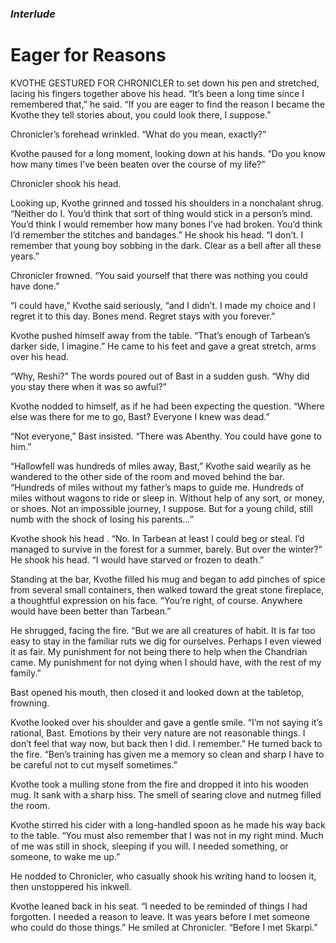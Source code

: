 ### *Interlude* 

# Eager for Reasons

KVOTHE GESTURED FOR CHRONICLER to set down his pen and stretched, lacing his fingers together above his head. “It’s been a long time since I remembered that,” he said. “If you are eager to find the reason I became the Kvothe they tell stories about, you could look there, I suppose.”

Chronicler’s forehead wrinkled. “What do you mean, exactly?”

Kvothe paused for a long moment, looking down at his hands. “Do you know how many times I’ve been beaten over the course of my life?”

Chronicler shook his head.

Looking up, Kvothe grinned and tossed his shoulders in a nonchalant shrug. “Neither do I. You’d think that sort of thing would stick in a person’s mind. You’d think I would remember how many bones I’ve had broken. You’d think I’d remember the stitches and bandages.” He shook his head. “I don’t. I remember that young boy sobbing in the dark. Clear as a bell after all these years.”

Chronicler frowned. “You said yourself that there was nothing you could have done.”

“I could have,” Kvothe said seriously, “and I didn’t. I made my choice and I regret it to this day. Bones mend. Regret stays with you forever.”

Kvothe pushed himself away from the table. “That’s enough of Tarbean’s darker side, I imagine.” He came to his feet and gave a great stretch, arms over his head.

“Why, Reshi?” The words poured out of Bast in a sudden gush. “Why did you stay there when it was so awful?”

Kvothe nodded to himself, as if he had been expecting the question. “Where else was there for me to go, Bast? Everyone I knew was dead.”

“Not everyone,” Bast insisted. “There was Abenthy. You could have gone to him.”

“Hallowfell was hundreds of miles away, Bast,” Kvothe said wearily as he wandered to the other side of the room and moved behind the bar. “Hundreds of miles without my father’s maps to guide me. Hundreds of miles without wagons to ride or sleep in. Without help of any sort, or money, or shoes. Not an impossible journey, I suppose. But for a young child, still numb with the shock of losing his parents…”

Kvothe shook his head . “No. In Tarbean at least I could beg or steal. I’d managed to survive in the forest for a summer, barely. But over the winter?” He shook his head. “I would have starved or frozen to death.”

Standing at the bar, Kvothe filled his mug and began to add pinches of spice from several small containers, then walked toward the great stone fireplace, a thoughtful expression on his face. “You’re right, of course. Anywhere would have been better than Tarbean.”

He shrugged, facing the fire. “But we are all creatures of habit. It is far too easy to stay in the familiar ruts we dig for ourselves. Perhaps I even viewed it as fair. My punishment for not being there to help when the Chandrian came. My punishment for not dying when I should have, with the rest of my family.”

Bast opened his mouth, then closed it and looked down at the tabletop, frowning.

Kvothe looked over his shoulder and gave a gentle smile. “I’m not saying it’s rational, Bast. Emotions by their very nature are not reasonable things. I don’t feel that way now, but back then I did. I remember.” He turned back to the fire. “Ben’s training has given me a memory so clean and sharp I have to be careful not to cut myself sometimes.”

Kvothe took a mulling stone from the fire and dropped it into his wooden mug. It sank with a sharp hiss. The smell of searing clove and nutmeg filled the room.

Kvothe stirred his cider with a long-handled spoon as he made his way back to the table. “You must also remember that I was not in my right mind. Much of me was still in shock, sleeping if you will. I needed something, or someone, to wake me up.”

He nodded to Chronicler, who casually shook his writing hand to loosen it, then unstoppered his inkwell.

Kvothe leaned back in his seat. “I needed to be reminded of things I had forgotten. I needed a reason to leave. It was years before I met someone who could do those things.” He smiled at Chronicler. “Before I met Skarpi.”
